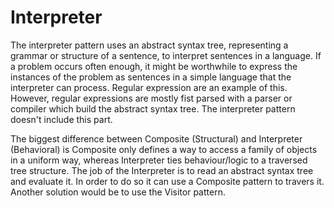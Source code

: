 # Interpreter
The interpreter pattern uses an abstract syntax tree, representing a grammar or structure of a sentence,
to interpret sentences in a language.
If a problem occurs often enough, it might be worthwhile to express the instances of
the problem as sentences in a simple language that the interpreter can process.
Regular expression are an example of this.
However, regular expressions are mostly fist parsed with a parser or compiler which build the abstract syntax tree.
The interpreter pattern doesn't include this part.

The biggest difference between Composite (Structural) and Interpreter (Behavioral)
is Composite only defines a way to access a family of objects in a uniform way,
whereas Interpreter ties behaviour/logic to a traversed tree structure. The job of the Interpreter
is to read an abstract syntax tree and evaluate it. In order to do so it can use
a Composite pattern to travers it. Another solution would be to use the Visitor pattern.
